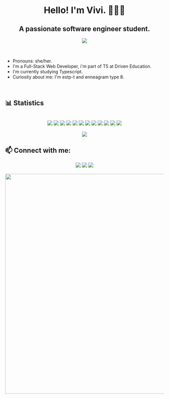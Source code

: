  <div align="center">
 <h1> Hello! I'm Vivi. 👩🏻‍💻</h1> 
 <h2>A passionate software engineer student.</h2>
   <img src="https://cdn.discordapp.com/attachments/469247110286409742/875169875843223562/tenor_1.gif"/>
 </div>
<br>
 <br>
 <ul>
  <li>Pronouns: she/her.</li>
  <li>I'm a Full-Stack Web Developer, i'm part of T5 at Driven Education.</li>
  <li>I'm currently studying Typescript.</li>
 <li>Curiosity about me: I'm estp-t and enneagram type 8.</li>
  </ul>
 


   <br>
 
 <h2>📊 Statistics</h2>
 <br>
 <div align="center">
 <img src="https://img.shields.io/badge/HTML5-E34F26?style=for-the-badge&logo=html5&logoColor=white">
 <img src="https://img.shields.io/badge/CSS3-1572B6?style=for-the-badge&logo=css3&logoColor=white">
 <img src="https://img.shields.io/badge/React-20232A?style=for-the-badge&logo=react&logoColor=61DAFB">
 <img src="https://img.shields.io/badge/JavaScript-323330?style=for-the-badge&logo=javascript&logoColor=F7DF1E">
 <img src="https://img.shields.io/badge/Node.js-43853D?style=for-the-badge&logo=node.js&logoColor=white">
 <img src="https://img.shields.io/badge/MongoDB-4EA94B?style=for-the-badge&logo=mongodb&logoColor=white">
 <img src="https://img.shields.io/badge/figma-%23F24E1E.svg?style=for-the-badge&logo=figma&logoColor=white">
 <img src="https://img.shields.io/badge/postgres-%23316192.svg?style=for-the-badge&logo=postgresql&logoColor=white">
<img src="https://img.shields.io/badge/typescript-%23007ACC.svg?style=for-the-badge&logo=typescript&logoColor=white">
<img src="https://img.shields.io/badge/Prisma-3982CE?style=for-the-badge&logo=Prisma&logoColor=white">
<img src="https://img.shields.io/badge/AWS-%23FF9900.svg?style=for-the-badge&logo=amazon-aws&logoColor=white">
<img src="https://img.shields.io/badge/docker-%230db7ed.svg?style=for-the-badge&logo=docker&logoColor=white">
 </div>
 <br>
 <div align="center">
 <img src="https://github-readme-stats.vercel.app/api?username=unverzed&show_icons=true&theme=radical">
 </div>
  
 <h2>📫 Connect with me: </h2>
 <div align="center">
 <a href="https://www.linkedin.com/in/vitoriarortega/" target="_blank"><img src="https://img.shields.io/badge/-LinkedIn-%230077B5?style=for-the-badge&logo=linkedin&logoColor=white" target="_blank"></a>
  <a href="mailto:vivirortega@gmail.com" target="_blank"><img src="https://img.shields.io/badge/Gmail-D14836?style=for-the-badge&logo=gmail&logoColor=white" target="_blank"></a>
<a href="https://open.spotify.com/user/22wfzfnt6vnvvjntv7jmlvblq?si=NpHBK_DaRd2XC7q7S8GHiw&nd=1" target="_blank"><img src="https://img.shields.io/badge/Spotify-1ED760?&style=for-the-badge&logo=spotify&logoColor=white"></a> 

 <br>
 <br>
 <img height="700em" src="https://media.discordapp.net/attachments/828075838259331093/951316551934546020/anil-demir-lainroom-animated-002.gif?width=710&height=473"/>
</div>
 

